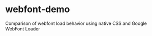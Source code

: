 webfont-demo
============

Comparison of webfont load behavior using native CSS and Google WebFont Loader